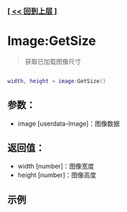 ### [[ << 回到上层 ]](README.md)

# Image:GetSize

> 获取已加载图像尺寸

```lua

width, height = image:GetSize()

```

## 参数：

+ image [userdata-Image]：图像数据

## 返回值：

+ width [number]：图像宽度
+ height [number]：图像高度

## 示例

```lua

```